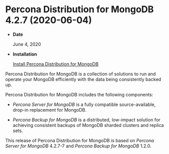 # Percona  Distribution for MongoDB 4.2.7 (2020-06-04)

* **Date**

    June 4, 2020

* **Installation**

    [Install Percona Distribution for MongoDB](installation.md#install)

Percona Distribution for MongoDB is a collection of solutions to run and operate your
MongoDB efficiently with the data being consistently backed up.

Percona Distribution for MongoDB includes the following components:

* *Percona Server for MongoDB* is a fully compatible source-available, drop-in replacement
for MongoDB.

* *Percona Backup for MongoDB* is a distributed, low-impact solution for achieving
consistent backups of MongoDB sharded clusters and replica sets.

This release of Percona Distribution for MongoDB is based on *Percona Server for MongoDB* 4.2.7-7 and *Percona Backup for MongoDB* 1.2.0.
